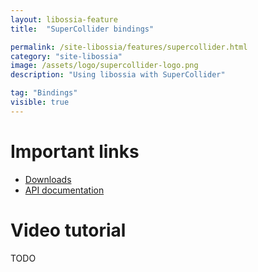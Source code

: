 ```yaml
---
layout: libossia-feature
title:  "SuperCollider bindings"

permalink: /site-libossia/features/supercollider.html
category: "site-libossia"
image: /assets/logo/supercollider-logo.png
description: "Using libossia with SuperCollider"

tag: "Bindings"
visible: true
---
```


# Important links

* [Downloads](../download.html#supercollider-binding)
* [API documentation](https://ossia.io/ossia-docs/?javascript)

# Video tutorial

TODO
